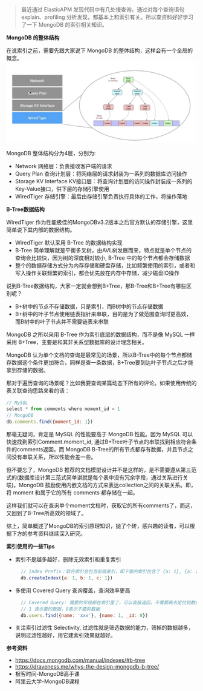 > 最近通过 ElasticAPM 发现代码中有几处慢查询，通过对每个查询语句 explain、profiling 分析发现，都基本上和索引有关。所以查资料好好学习了一下 MongoDB 的索引相关知识。

**MongoDB 的整体结构**

在说索引之前，需要先跟大家说下 MongoDB 的整体结构，这样会有一个全局的概念。
![MongoDB Architecture](../assets/mongodb_architecture.jpg)

MongoDB 整体结构分为4层，分别为:
  - Network 网络层：负责接收客户端的请求
  - Query Plan 查询计划层：将网络层的请求封装为一系列的数据库访问操作
  - Storage KV Interface KV接口层：将查询计划层的访问操作封装成一系列的Key-Value接口，供下层的存储引擎使用
  - WiredTiger 存储引擎：最后由存储引擎负责执行具体的工作，将操作落地

**B-Tree数据结构**

WiredTiger 作为性能极佳的MongoDBv3.2版本之后官方默认的存储引擎，这里简单说下其内部的数据结构。
  - WiredTiger 默认采用 B-Tree 的数据结构实现
  - B-Tree 简单理解就是平衡多叉树，由AVL树发展而来，特点就是单个节点的查询会比较快，因为树的深度相对较小, B-Tree 中的每个节点都会存储数据
  - 整个的数据存储方式分为内存存储和硬盘存储，比如频繁使用的索引，或者和写入操作关联频繁的索引，都会优先放在内存中存储，减少磁盘IO操作

说到B-Tree数据结构，大家一定就会想到B+Tree，那B-Tree和B+Tree有哪些区别呢？
  - B+树中的节点不存储数据，只是索引，而B树中的节点存储数据
  - B+树中的叶子节点使用链表指针来串联，目的是为了做范围查询时更高效，而B树中的叶子节点并不需要链表来串联

MongoDB 之所以采用 B-Tree 作为索引底层的数据结构，而不是像 MySQL 一样采用 B+Tree，主要是和其非关系型数据库的设计理念相关。

MongoDB 认为单个文档的查询是最常见的场景，所以B-Tree中的每个节点都储存数据这个条件更加符合，同样是查一条数据，B+Tree要到达叶子节点之后才能拿到存储的数据。

那对于遍历查询的场景呢？比如我要查询某篇动态下所有的评论。如果使用传统的表关联查询思路来看的话：
```javascript
// MySQL
select * from comments where moment_id = 1
// MongoDB
db.comments.find({moment_id: 1})
```
那毫无疑问，肯定是 MySQL 的性能要高于 MongoDB 性能。因为 MySQL 可以快速找到索引Comment.moment_id, 通过B+Tree叶子节点的串联找到相应符合条件的comments返回。而 MongoDB B-Tree的所有节点都存有数据，并且节点之间没有串联关系，所以性能会差一些。   

但不要忘了，MongoDB 推荐的文档模型设计并不是这样的，是不需要遵从第三范式的(数据库设计第三范式简单讲就是每个表中没有冗余字段，通过关系进行关联)。MongoDB 鼓励使用内嵌文档的方式来表达collection之间的关联关系。即，将 moment 和属于它的所有 comments 都存储在一起。

这样我们就可以在查询单个moment文档时，获取它的所有comments了，而这，又回到了B-Tree所高效的领域了。

综上，简单概述了MongoDB的索引原理知识，抛了个砖，感兴趣的读者，可以根据下方的参考资料继续深入研究。

**索引使用的一些Tips**

- 索引不是越多越好，删除无效索引和重复索引
  ```javascript
    // Index Prefix：联合索引会包含前缀索引，即下面的索引包含了 {a: 1}, {a: 1, b: 1} 两个索引，不用重复定义了
    db.createIndex({a: 1, b: 1, c: 1})
  ```
- 多使用 Covered Query 查询覆盖，查询效率更高
  ```javascript
    // Covered Query: 需要的字段都在索引里了，可以直接返回，不需要再去定位到数据页拿数据了
    // 1 表示要的数据，0表示不要的数据
    db.users.find({name: 'xxx'}, {name: 1, _id: 0})
  ```
- 关注索引过滤性 Selectivity, 过滤性就是筛选数据的能力，筛掉的数据越多，说明过滤性越好，用它建索引效果就越好。

**参考资料**
- https://docs.mongodb.com/manual/indexes/#b-tree
- https://draveness.me/whys-the-design-mongodb-b-tree/
- 极客时间-MongoDB高手课
- 阿里云大学-MongoDB课程